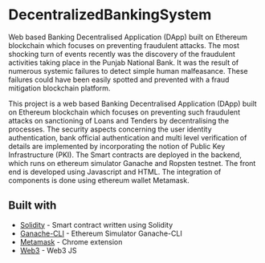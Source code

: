 # DecentralizedBankingSystem
Web based Banking Decentralised Application (DApp) built on Ethereum blockchain which focuses on preventing fraudulent attacks.
The most shocking turn of events recently was the discovery of the fraudulent activities taking place in the Punjab National Bank. It was the result of numerous systemic failures to detect simple human malfeasance. These failures could have been easily spotted and prevented with a fraud mitigation blockchain platform.

This project is a web based Banking Decentralised Application (DApp) built on Ethereum blockchain which focuses on preventing such fraudulent attacks on sanctioning of Loans and Tenders by decentralising the processes.
The security aspects concerning the user identity authentication, bank official authentication and multi level verification of details are implemented by incorporating the notion of Public Key Infrastructure (PKI). 
The Smart contracts are deployed in the backend, which runs on ethereum simulator Ganache and Ropsten testnet. The front end is developed using Javascript and HTML. 
The integration of components is done using ethereum wallet Metamask.

## Built with

* [Solidity](http://solidity.readthedocs.io/en/latest/index.html) - Smart contract written using Solidity
* [Ganache-CLI](https://www.npmjs.com/package/ganache-cli) - Ethereum Simulator Ganache-CLI
* [Metamask](https://metamask.io/) - Chrome extension
* [Web3](https://web3js.readthedocs.io/en/1.0/) - Web3 JS
